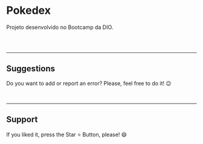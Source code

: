 <h1> Pokedex </h1>

Projeto desenvolvido no Bootcamp da DIO.

<p> <img align:"center" src="assets/src/pokedex.gif" alt=""> </p>

<br>
<hr>
<h2> Suggestions </h2>
<p> Do you want to add or report an error? Please, feel free to do it! 😉 </p>

<br>
<hr>
<h2> Support </h2>
<p> If you liked it, press the Star ⭐ Button, please! 😄 </p>
